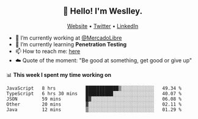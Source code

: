 <h2 align="center">👋 Hello! I'm Weslley.</h2>
<p align="center">
  <a href="http://weslleyneri.com.br">Website</a> •
  <a href="https://twitter.com/Weslley_Neri">Twitter</a> •
  <a href="https://www.linkedin.com/in/weslley-neri-3658908b">LinkedIn</a>
</p>


- 🔭 I’m currently working at [@MercadoLibre](https://github.com/mercadolibre)
- 🌱 I’m currently learning **Penetration Testing**
- 📫 How to reach me: [here](mailto:weslley39@gmail.com)
- ☁️ Quote of the moment: "Be good at something, get good or give up"

📊 **This week I spent my time working on**
<!--START_SECTION:waka-->
```text
JavaScript   8 hrs           ████████████▒░░░░░░░░░░░░   49.34 % 
TypeScript   6 hrs 30 mins   ██████████░░░░░░░░░░░░░░░   40.07 % 
JSON         59 mins         █▓░░░░░░░░░░░░░░░░░░░░░░░   06.08 % 
Other        20 mins         ▓░░░░░░░░░░░░░░░░░░░░░░░░   02.11 % 
Java         12 mins         ▒░░░░░░░░░░░░░░░░░░░░░░░░   01.29 % 
```
<!--END_SECTION:waka-->

<!-- Inspired by https://github.com/gruselhaus/gruselhaus -->